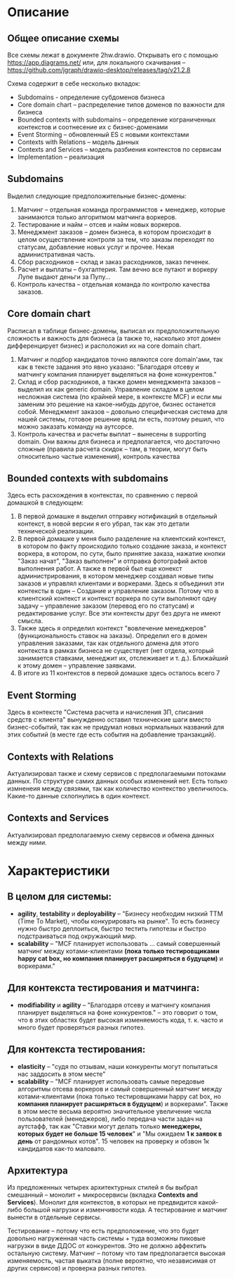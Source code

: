 # Описание

## Общее описание схемы

Все схемы лежат в документе 2hw.drawio. Открывать его с помощью https://app.diagrams.net/ или, для локального скачивания – https://github.com/jgraph/drawio-desktop/releases/tag/v21.2.8 


Схема содержит в себе несколько вкладок: 

- Subdomains - определение субдоменов бизнеса
- Core domain chart – распределение типов доменов по важности для бизнеса
- Bounded contexts with subdomains – определение кограниченных контекстов и соотнесение их с бизнес-доменами
- Event Storming – обновленный ES с новыми контекстами
- Contexts with Relations – модель данных
- Contexts and Services – модель разбиения контекстов по сервисам
- Implementation – реализация

## Subdomains

Выделил следующие предположительные бизнес-домены:

1. Матчинг – отдельная команда программистов + менеджер, которые занимаются только алгоритмом матчинга воркеров.
1. Тестирование и найм – отсев и найм новых воркеров.
1. Менеджмент заказов – домен бизнеса, в котором происходит в целом осуществление контроля за тем, что заказы переходят по статусам, добавление новых услуг и прочее. Некая административная часть.
1. Сбор расходников – склад и заказ расходников, заказ печенек.
1. Расчет и выплаты – бухгалтерия. Там вечно все путают и воркеру Лупе выдают деньги за Пупу...
1. Контроль качества – отдельная команда по контролю качества заказов.


## Core domain chart

Расписал в таблице бизнес-домены, выписал их предположительную сложность и важность для бизнеса (а также то, насколько этот домен дифференцирует бизнес) и расположил их на core domain chart.

1. Матчинг и подбор кандидатов точно являются core domain'ами, так как в тексте задания это явно указано: "Благодаря отсеву и матчингу компания планирует выделяться на фоне конкурентов."
1. Склад и сбор расходников, а также домен менеджмента заказов – выделил их как generic domain. Управление складом в целом несложная система (по крайней мере, в контексте MCF) и если мы заменим это решение на какое-нибудь другое, бизнес останется собой. Менеджмент заказов – довольно специфическая система для нашей системы, готовое решение вряд ли есть, поэтому решил, что можно заказать команду на аутсорсе.
1. Контроль качества и расчеты выплат – вынесены в supporting domain. Они важны для бизнеса и предполагается, что достаточно сложные (правила расчета скидок – там, в теории, могут быть относительно частые изменения), контроль качества 


## Bounded contexts with subdomains

Здесь есть расхождения в контекстах, по сравнению с первой домашкой в следующем: 

1. В первой домашке я выделил отправку нотификаций в отдельный контекст, в новой версии я его убрал, так как это детали технической реализации.
1. В первой домашке у меня было разделение на клиентский контекст, в котором по факту происходило только создание заказа, и контекст воркера, в котором, по сути, было принятие заказа, нажатие кнопки "Заказ начат", "Заказ выполнен" и отправка фотографий актов выполнения работ. А также в первой был еще конекст администрирования, в котором менеджер создавал новые типы заказов и управлял клиентами и воркерами. Здесь я объединил эти контексты в один – Создание и управление заказом. Потому что в клиентский контекст и контекст воркера по сути выполняют одну задачу –  управление заказом (перевод его по статусам) и редактирование услуг. Все эти контексты друг без друга не имеют смысла.
1. Также здесь я определил контекст "вовлечение менеджеров" (функциональность ставок на заказы). Определил его в домен управления заказами, так как отдельного домена для этого контекста в рамках бизнеса не существует (нет отдела, который занимается ставками, менеджит их, отслеживает и т. д.). Ближайший к этому домен – управление заявками.
1. В итоге из 11 контекстов в первой домашке здесь осталось всего 7


## Event Storming

Здесь в контексте "Система расчета и начисления ЗП, списания средств с клиента" вынужденно оставил технические шаги вместо бизнес-событий, так как не придумал новых нормальных названий для этих событий (в месте где есть события на добавление транзакций). 


## Contexts with Relations

Актуализировал также и схему сервисов с предполагаемыми потоками данных. По структуре самих данных особых изменений нет. Есть только измненеия между связями, так как количество контекство увеличилось. Какие-то данные схлопнулись в один контекст.


## Contexts and Services

Актуализировал предполагаемую схему сервисов и обмена данных между ними.


# Характеристики

## В целом для системы: 

- **agility**, **testability** и **deployability** – "Бизнесу необходим низкий ТТМ (Time To Market), чтобы конкурировать на рынке". То есть бизнесу нужно быстро деплоиться, быстро тестить гипотезы и быстро подстраиваться под окружающий мир. 
- **scalability** – "MCF планирует использовать ... самый совершенный матчинг между котами-клиентами **(пока только тестировщиками happy cat box, но компания планирует расширяться в будущем)** и воркерами."


## Для контекста тестирования и матчинга: 

- **modifiability** и **agility** – "Благодаря отсеву и матчингу компания планирует выделяться на фоне конкурентов." – это говорит о том, что в этих областях будет высокая изменяемость кода, т. к. часто и много будет проверяться разных гипотез.

## Для контекста тестирования: 

- **elasticity** – "судя по отзывам, наши конкуренты могут попытаться нас заддосить в этом месте" 
- **scalability** – "MCF планирует использовать самые передовые алгоритмы отсева воркеров и самый совершенный матчинг между котами-клиентами (пока только тестировщиками happy cat box, но **компания планирует расширяться в будущем**) и воркерами". Также в этом месте весьма вероятно значительное увеличение числа пользователей (менеджеров), либо передача части задач на аутстафф, так как "Ставки могут делать только **менеджеры, которых будет не больше 15 человек**" и "Мы ожидаем **1 к заявок в день** от рандомных котов". 15 человек на проверку и обзвон 1к кандидатов как-то маловато. 


## Архитектура
Из предложенных четырех архитектурных стилей я бы выбрал смешанный – монолит + микросервисы (вкладка **Contexts and Services**).
Монолит для контекстов, в которых не предвидится какой-либо большой нагрузки и изменчивости кода. А тестирование и матчинг вынести в отдельные сервисы. 

Тестирование – потому что есть предположение, что это будет довольно нагруженная часть системы + туда возможны пиковые нагрузки в виде ДДОС от конкурентов. Это не должно аффектить остальную систему.
Матчинг – потому что там предполагается высокая изменяемость, частая выкатка (полне вероятно, что независимая от других сервисов) и проверка разных гипотез.
